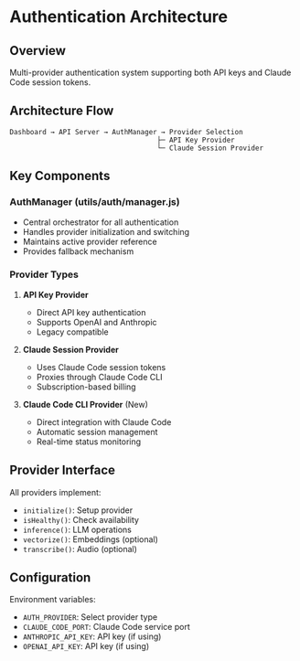 # Authentication Architecture

## Overview
Multi-provider authentication system supporting both API keys and Claude Code session tokens.

## Architecture Flow
```
Dashboard → API Server → AuthManager → Provider Selection
                                    ├─ API Key Provider
                                    └─ Claude Session Provider
```

## Key Components

### AuthManager (utils/auth/manager.js)
- Central orchestrator for all authentication
- Handles provider initialization and switching
- Maintains active provider reference
- Provides fallback mechanism

### Provider Types
1. **API Key Provider**
   - Direct API key authentication
   - Supports OpenAI and Anthropic
   - Legacy compatible

2. **Claude Session Provider**  
   - Uses Claude Code session tokens
   - Proxies through Claude Code CLI
   - Subscription-based billing

3. **Claude Code CLI Provider** (New)
   - Direct integration with Claude Code
   - Automatic session management
   - Real-time status monitoring

## Provider Interface
All providers implement:
- `initialize()`: Setup provider
- `isHealthy()`: Check availability
- `inference()`: LLM operations
- `vectorize()`: Embeddings (optional)
- `transcribe()`: Audio (optional)

## Configuration
Environment variables:
- `AUTH_PROVIDER`: Select provider type
- `CLAUDE_CODE_PORT`: Claude Code service port
- `ANTHROPIC_API_KEY`: API key (if using)
- `OPENAI_API_KEY`: API key (if using)